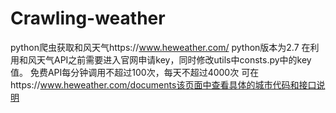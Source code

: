 # Crawling-weather
python爬虫获取和风天气https://www.heweather.com/
python版本为2.7
在利用和风天气API之前需要进入官网申请key，同时修改utils中consts.py中的key值。
免费API每分钟调用不超过100次，每天不超过4000次
可在https://www.heweather.com/documents该页面中查看具体的城市代码和接口说明
